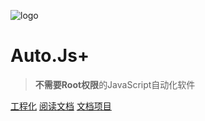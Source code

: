 ![logo](images/logo.png)

# Auto.Js+

> **不需要Root权限**的JavaScript自动化软件

[工程化](https://github.com/kkevsekk1/webpack-autojs)
[阅读文档](#综述)
[文档项目](https://github.com/wangwang-code/kkevsekk1.github.io/)
